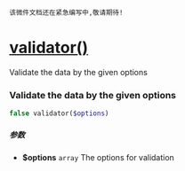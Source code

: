     该微件文档还在紧急编写中,敬请期待!
[validator()](http://twinh.github.com/widget/api/validator)
===========================================================

Validate the data by the given options

### Validate the data by the given options
```php
false validator($options)
```

##### 参数
* **$options** `array` The options for validation


